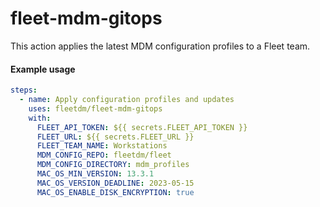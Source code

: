 # fleet-mdm-gitops
This action applies the latest MDM configuration profiles to a Fleet team. 

#### Example usage

```yml
steps:
  - name: Apply configuration profiles and updates
    uses: fleetdm/fleet-mdm-gitops
    with:
      FLEET_API_TOKEN: ${{ secrets.FLEET_API_TOKEN }}
      FLEET_URL: ${{ secrets.FLEET_URL }}
      FLEET_TEAM_NAME: Workstations
      MDM_CONFIG_REPO: fleetdm/fleet
      MDM_CONFIG_DIRECTORY: mdm_profiles
      MAC_OS_MIN_VERSION: 13.3.1
      MAC_OS_VERSION_DEADLINE: 2023-05-15
      MAC_OS_ENABLE_DISK_ENCRYPTION: true
```
